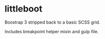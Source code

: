 # littleboot
Boostrap 3 stripped back to a basic SCSS grid.

Includes breakpoint helper mixin and gulp file. 
